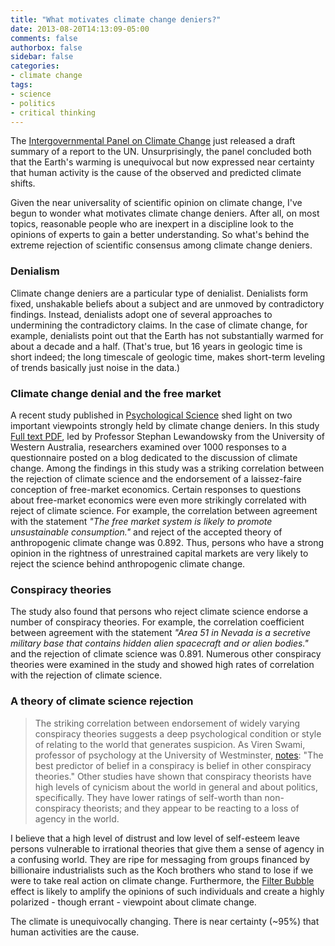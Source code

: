 ```yaml
---
title: "What motivates climate change deniers?"
date: 2013-08-20T14:13:09-05:00
comments: false
authorbox: false
sidebar: false
categories:
- climate change
tags:
- science
- politics
- critical thinking
---
```


The [Intergovernmental Panel on Climate Change](http://www.ipcc.ch) just released a draft summary of a report to the UN.  Unsurprisingly, the panel concluded both that the Earth's warming is unequivocal but now expressed near certainty that human activity is the cause of the observed and predicted climate shifts.

Given the near universality of scientific opinion on climate change, I've begun to wonder what motivates climate change deniers.  After all, on most topics, reasonable people who are inexpert in a discipline look to the opinions of experts to gain a better understanding.  So what's behind the extreme rejection of scientific consensus among climate change deniers.

### Denialism ###

Climate change deniers are a particular type of denialist.  Denialists form fixed, unshakable beliefs about a subject and are unmoved by contradictory findings.  Instead, denialists adopt one of several approaches to undermining the contradictory claims.  In the case of climate change, for example, denialists point out that the Earth has not substantially warmed for about a decade and a half.  (That's true, but 16 years in geologic time is short indeed; the long timescale of geologic time, makes short-term leveling of trends basically just noise in the data.)

### Climate change denial and the free market ###

A recent study published in [Psychological Science](http://pss.sagepub.com/content/24/5/622.abstract) shed light on two important viewpoints strongly held by climate change deniers.  In this study [Full text PDF](http://websites.psychology.uwa.edu.au/labs/cogscience/documents/LskyetalPsychScienceinPressClimateConspiracy.pdf), led by Professor Stephan Lewandowsky from the University of Western Australia, researchers examined over 1000 responses to a questionnaire posted on a blog dedicated to the discussion of climate change.  Among the findings in this study was a striking correlation between the rejection of climate science and the endorsement of a laissez-faire conception of free-market economics.  Certain responses to questions about free-market economics were even more strikingly correlated with reject of climate science.  For example, the correlation between agreement with the statement _"The free market system is likely to promote unsustainable consumption."_ and reject of the accepted theory of anthropogenic climate change was 0.892.  Thus, persons who have a strong opinion in the rightness of unrestrained capital markets are very likely to reject the science behind anthropogenic climate change.

### Conspiracy theories ###

The study also found that persons who reject climate science endorse a number of conspiracy theories.  For example, the correlation coefficient between agreement with the statement _"Area 51 in Nevada is a secretive military base that contains hidden alien spacecraft and or alien bodies."_ and the rejection of climate science was 0.891.  Numerous other conspiracy theories were examined in the study and showed high rates of correlation with the rejection of climate science.  

### A theory of climate science rejection ###

> The striking correlation between endorsement of widely varying conspiracy theories suggests a deep psychological condition or style of relating to the world that generates suspicion.  As Viren Swami, professor of psychology at the University of Westminster, [notes](http://www.nytimes.com/2013/05/26/magazine/why-rational-people-buy-into-conspiracy-theories.html?pagewanted=all&_r=0): "The best predictor of belief in a conspiracy is belief in other conspiracy theories." Other studies have shown that conspiracy theorists have high levels of cynicism about the world in general and about politics, specifically.  They have lower ratings of self-worth than non-conspiracy theorists; and they appear to be reacting to a loss of agency in the world.

I believe that a high level of distrust and low level of self-esteem leave persons vulnerable to irrational theories that give them a sense of agency in a confusing world.  They are ripe for messaging from groups financed by billionaire industrialists such as the Koch brothers who stand to lose if we were to take real action on climate change.  Furthermore, the [Filter Bubble](http://en.wikipedia.org/wiki/Filter_bubble) effect is likely to amplify the opinions of such individuals and create a highly polarized - though errant - viewpoint about climate change.

The climate is unequivocally changing.  There is near certainty (~95%) that human activities are the cause.

